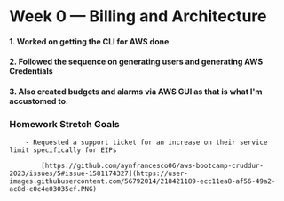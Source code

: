 # Week 0 — Billing and Architecture

#### 1. Worked on getting the CLI for AWS done

#### 2. Followed the sequence on generating users and generating AWS Credentials

#### 3. Also created budgets and alarms via AWS GUI as that is what I'm accustomed to.




### Homework Stretch Goals
        - Requested a support ticket for an increase on their service limit specifically for EIPs

            [https://github.com/aynfrancesco06/aws-bootcamp-cruddur-2023/issues/5#issue-1581174327](https://user-images.githubusercontent.com/56792014/218421189-ecc11ea8-af56-49a2-ac8d-c0c4e03035cf.PNG)
